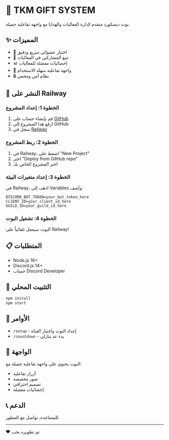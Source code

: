 # 🎯 TKM GIFT SYSTEM

بوت ديسكورد متقدم لإدارة الفعاليات والهدايا مع واجهة تفاعلية جميلة.

## ✨ المميزات

- 🎲 اختيار عشوائي سريع ودقيق
- 👥 تتبع المشاركين في الفعاليات
- 📊 إحصائيات مفصلة للفعاليات
- 🎨 واجهة تفاعلية سهلة الاستخدام
- 🔒 نظام آمن ومحمي

## 🚀 النشر على Railway

### الخطوة 1: إعداد المشروع
1. قم بإنشاء حساب على [GitHub](https://github.com)
2. ارفع هذا المشروع إلى GitHub
3. سجل في [Railway](https://railway.app)

### الخطوة 2: ربط المشروع
1. في Railway، اضغط على "New Project"
2. اختر "Deploy from GitHub repo"
3. اختر المشروع الخاص بك

### الخطوة 3: إعداد متغيرات البيئة
في Railway، اذهب إلى Variables وأضف:

```
DISCORD_BOT_TOKEN=your_bot_token_here
CLIENT_ID=your_client_id_here
GUILD_ID=your_guild_id_here
```

### الخطوة 4: تشغيل البوت
البوت سيعمل تلقائياً على Railway!

## 📋 المتطلبات

- Node.js 16+
- Discord.js 14+
- حساب Discord Developer

## 🔧 التثبيت المحلي

```bash
npm install
npm start
```

## 📝 الأوامر

- `/setup` - إعداد البوت واختيار القناة
- `/countdown` - بدء عد تنازلي

## 🎨 الواجهة

البوت يحتوي على واجهة تفاعلية جميلة مع:
- أزرار تفاعلية
- صور مخصصة
- تصميم احترافي
- إحصائيات مفصلة

## 📞 الدعم

للمساعدة، تواصل مع المطور.

---

❤️ تم تطويره بحب